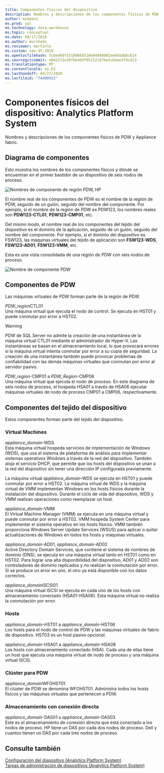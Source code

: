 ```yaml
---
title: Componentes físicos del dispositivo
description: Nombres y descripciones de los componentes físicos de PDW y Appliance fabric.
author: mzaman1
ms.prod: sql
ms.technology: data-warehouse
ms.topic: conceptual
ms.date: 04/17/2018
ms.author: murshedz
ms.reviewer: martinle
ms.custom: seo-dt-2019
ms.openlocfilehash: 5cbed66f53189668518e04848002ae69adb8c614
ms.sourcegitcommit: e042272a38fb646df05152c676e5cbeae3f9cd13
ms.translationtype: MT
ms.contentlocale: es-ES
ms.lasthandoff: 04/27/2020
ms.locfileid: "74400922"
---
```

# <a name="appliance-physical-components---analytics-platform-system"></a>Componentes físicos del dispositivo: Analytics Platform System
Nombres y descripciones de los componentes físicos de PDW y Appliance fabric. 
  
<!-- MISSING LINKS See also [HDInsight Physical Components &#40;Analytics Platform System&#41;](hdinsight-physical-components.md).  -->  
  
## <a name="component-diagrams"></a><a name="diagrams"></a>Diagrama de componentes  
Esto muestra los nombres de los componentes físicos y dónde se encuentran en el primer bastidor de un dispositivo de seis nodos de proceso.  
  
![Nombres de componente de región PDW, HP](./media/pdw-and-appliance-fabric-physical-components/APS_HW_ComponentNames-HP.png "APS_HW_ComponentNames-HP")  
  
El nombre real de los componentes de PDW es el nombre de la región de PDW, seguido de un guión, seguido del nombre del componente. Por ejemplo, si el nombre de la región de PDW es PDW123, los nombres reales son **PDW123-CTL01**, **PDW123-CMP01**, etc.  
  
Del mismo modo, el nombre real de los componentes del tejido del dispositivo es el dominio de la aplicación, seguido de un guión, seguido del nombre del componente. Por ejemplo, si el dominio del dispositivo es FSW123, las máquinas virtuales del tejido de aplicación son **FSW123-WDS**, **FSW123-AD01**, **FSW123-VMM**, etc.  
  
Esta es una vista consolidada de una región de PDW con seis nodos de proceso.  
  
![Nombre de componente PDW](./media/pdw-and-appliance-fabric-physical-components/APS_HW_Names.png "APS_HW_Names")  
  
## <a name="pdw-components"></a><a name="pdw"></a>Componentes de PDW  
Las máquinas virtuales de PDW forman parte de la región de PDW.  
  
*PDW_region*CTL01  
Una máquina virtual que ejecuta el nodo de control. Se ejecuta en HST01 y puede conmutar por error a HST02.  
  
> [!WARNING]  
> PDW de SQL Server no admite la creación de una instantánea de la máquina virtual CTL01 mediante el administrador de Hyper-V. Las instantáneas se basan en el almacenamiento local, lo que provocará errores si la máquina virtual intenta conmutar por error a su copia de seguridad. La creación de una instantánea también puede provocar problemas de confiabilidad con las demás máquinas virtuales que conmutan por error al servidor pasivo.  
  
*PDW_region*-CMP01 a *PDW_Region*-CMP06  
Una máquina virtual que ejecuta el nodo de proceso. En este diagrama de seis nodos de proceso, el hospeda HSA01 a través de HSA06 ejecutar máquinas virtuales de nodo de proceso CMP01 a CMP06, respectivamente.  
  
## <a name="appliance-fabric-components"></a><a name="fabric"></a>Componentes del tejido del dispositivo  
Estos componentes forman parte del tejido del dispositivo.  
  
### <a name="virtual-machines"></a>Virtual Machines  
*appliance_domain*-WDS  
Esta máquina virtual hospeda servicios de implementación de Windows (WDS), que usa el sistema de plataforma de análisis para implementar sistemas operativos Windows a través de la red del dispositivo. También aloja el servicio DHCP, que permite que los hosts del dispositivo se unan a la red del dispositivo sin tener una dirección IP configurada previamente.  
  
La máquina virtual *appliance_domain*-WDS se ejecuta en HST01 y puede conmutar por error a HST02. La máquina virtual de WDS y la máquina virtual de VMM implementan Windows en los hosts físicos durante la instalación del dispositivo. Durante el ciclo de vida del dispositivo, WDS y VMM realizan operaciones como reemplazar un host.  
  
*appliance_domain*-VMM  
El Virtual Machine Manager (VMM) se ejecuta en una máquina virtual y puede conmutar por error a HST02. VMM hospeda System Center para implementar el sistema operativo en los hosts físicos. VMM también proporciona Windows Server Update Services (WSUS) para aplicar o quitar actualizaciones de Windows en todos los hosts y máquinas virtuales.  
  
*appliance_domain*-AD01, *appliance_domain*-AD02  
Active Directory Domain Services, que contiene el sistema de nombres de dominio (DNS), se ejecuta en una máquina virtual tanto en HST01 como en HST02. Para lograr una alta disponibilidad del dispositivo, AD01 y AD02 son controladores de dominio replicados y no realizan la conmutación por error. Si se produce un error en uno, el otro ya está disponible con los datos correctos.  
  
*appliance_domain*ISCSI01  
Una máquina virtual ISCSI se ejecuta en cada uno de los hosts con almacenamiento conectado (HSA01-HSA06). Esta máquina virtual no realiza la conmutación por error.  
  
### <a name="hosts"></a>Hosts  
*appliance_domain*-HST01 a *appliance_domain*-HST06  
Los hosts para el nodo de control de PDW y las máquinas virtuales de fabric de dispositivo. HST03 es un host pasivo opcional.  
  
*appliance_domain*-HSA01 a *appliance_domain*-HSA08  
Los hosts con almacenamiento conectado (HSA). Cada una de ellas tiene un host que ejecuta una máquina virtual de nodo de proceso y una máquina virtual ISCSI.  
  
### <a name="cluster-for-pdw"></a>Clúster para PDW  
*appliance_domain*WFOHST01  
El clúster de PDW se denomina WFOHST01. Administra todos los hosts físicos y las máquinas virtuales que pertenecen a PDW.  
  
### <a name="direct-attached-storage"></a>Almacenamiento con conexión directa  
*appliance_domain*-DAS01 a *appliance_domain*-DAS03  
Este es el almacenamiento de conexión directa que está conectado a los nodos de proceso. HP tiene un DAS por cada dos nodos de proceso. Dell y cuantos tienen un DAS por cada tres nodos de proceso.  
  
## <a name="see-also"></a>Consulte también  
<!-- MISSING LINKS [Hardware Configurations &#40;Analytics Platform System&#41;](../architecture/hardware-configurations.md)  -->  
[Configuración del dispositivo &#40;Analytics Platform System&#41;](appliance-configuration.md)  
[Tareas de administración de dispositivos &#40;Analytics Platform System&#41;](appliance-management-tasks.md)  
  
